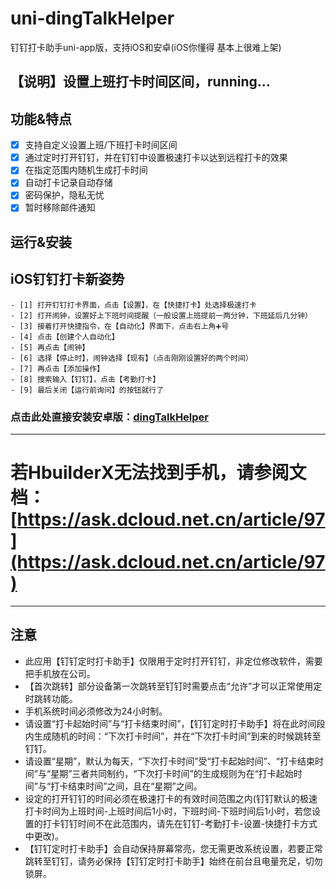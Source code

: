# uni-dingTalkHelper

钉钉打卡助手uni-app版，支持iOS和安卓(iOS你懂得 基本上很难上架)

## 【说明】设置上班打卡时间区间，running...

## 功能&特点
- [x] 支持自定义设置上班/下班打卡时间区间
- [x] 通过定时打开钉钉，并在钉钉中设置极速打卡以达到远程打卡的效果
- [x] 在指定范围内随机生成打卡时间
- [x] 自动打卡记录自动存储
- [x] 密码保护，隐私无忧
- [x] 暂时移除邮件通知

 ## 运行&安装
 ## iOS钉钉打卡新姿势
	- [1] 打开钉钉打卡界面，点击【设置】，在【快捷打卡】处选择极速打卡
	- [2] 打开闹钟，设置好上下班时间提醒（一般设置上班提前一两分钟，下班延后几分钟）
	- [3] 接着打开快捷指令，在【自动化】界面下，点击右上角➕号
	- [4] 点击【创建个人自动化】
	- [5] 再点击【闹钟】
	- [6] 选择【停止时】，闹钟选择【现有】（点击刚刚设置好的两个时间）
	- [7] 再点击【添加操作】
	- [8] 搜索输入【钉钉】，点击【考勤打卡】
	- [9] 最后关闭【运行前询问】的按钮就行了

 ### 点击此处直接安装安卓版：[dingTalkHelper](https://mp-b31ef451-5b3f-4638-bb8d-b2d7267a1e43.cdn.bspapp.com/cloudstorage/_20231219154517.apk)

***
 # 若HbuilderX无法找到手机，请参阅文档：[https://ask.dcloud.net.cn/article/97](https://ask.dcloud.net.cn/article/97)
***

 ## 注意
* 此应用【钉钉定时打卡助手】仅限用于定时打开钉钉，非定位修改软件，需要把手机放在公司。
* 【首次跳转】部分设备第一次跳转至钉钉时需要点击“允许”才可以正常使用定时跳转功能。
* 手机系统时间必须修改为24小时制。
* 请设置“打卡起始时间”与“打卡结束时间”，【钉钉定时打卡助手】将在此时间段内生成随机的时间：“下次打卡时间”，并在“下次打卡时间”到来的时候跳转至钉钉。
* 请设置“星期”，默认为每天，“下次打卡时间”受“打卡起始时间”、“打卡结束时间”与“星期”三者共同制约，“下次打卡时间”的生成规则为在“打卡起始时间”与“打卡结束时间”之间，且在“星期”之间。
* 设定的打开钉钉的时间必须在极速打卡的有效时间范围之内(钉钉默认的极速打卡时间为上班时间-上班时间后1小时，下班时间-下班时间后1小时，若您设置的打卡钉钉时间不在此范围内，请先在钉钉-考勤打卡-设置-快捷打卡方式中更改)。
* 【钉钉定时打卡助手】会自动保持屏幕常亮，您无需更改系统设置，若要正常跳转至钉钉，请务必保持【钉钉定时打卡助手】始终在前台且电量充足，切勿锁屏。

 

